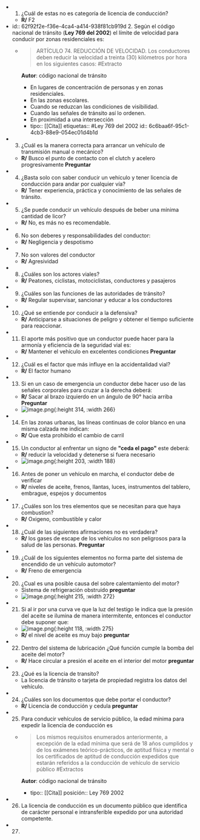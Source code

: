 - 1. ¿Cuál de estas no es categoría de licencia de conducción?
	- **R/** F2
- id:: 62f92f2e-f36e-4ca4-a414-938f81cb919d
  2. Según el código nacional de tránsito (**Ley 769 del 2002**) el límite de velocidad para conducir por zonas residenciales es:
	- > ARTÍCULO 74. REDUCCIÓN DE VELOCIDAD. Los conductores deben reducir la velocidad a treinta (30) kilómetros por hora en los siguientes casos:  #Extracto 
	  
	  **Autor**: código nacional de tránsito
		- En lugares de concentración de personas y en zonas residenciales.
		- En las zonas escolares.
		- Cuando se reduzcan las condiciones de visibilidad.
		- Cuando las señales de tránsito así lo ordenen.
		- En proximidad a una intersección
		- tipo:: [[Cita]]
		  etiquetas:: #Ley 769 del 2002
		  id:: 6c6baa6f-95c1-4cb3-88e9-054ec01d4b1d
- 3. ¿Cuál es la manera correcta para arrancar un vehículo de transmisión manual o mecánico?
	- **R/** Busco el punto de contacto con el clutch y acelero progresivamente **Preguntar**
- 4. ¿Basta solo con saber conducir un vehículo y tener licencia de conducción para andar por cualquier vía?
	- **R/** Tener experiencia, práctica y conocimiento de las señales de tránsito.
- 5. ¿Se puede conducir un vehículo después de beber una mínima cantidad de licor?
	- **R/** No, es más no es recomendable.
- 6. No son deberes y responsabilidades del conductor:
	- **R/** Negligencia y despotismo
- 7. No son valores del conductor
	- **R/** Agresividad
- 8. ¿Cuáles son los actores viales?
	- **R/** Peatones, ciclistas, motociclistas, conductores y pasajeros
- 9. ¿Cuáles son las funciones de las autoridades de tránsito?
	- **R/** Regular supervisar, sancionar y educar a los conductores
- 10. ¿Qué se entiende por conducir a la defensiva?
	- **R/** Anticiparse a situaciones de peligro y obtener el tiempo suficiente para reaccionar.
- 11. El aporte más positivo que un conductor puede hacer para la armonía y eficiencia de la seguridad vial es:
	- **R/** Mantener el vehículo en excelentes condiciones **Preguntar**
- 12. ¿Cuál es el factor que más influye en la accidentalidad vial?
	- **R/** El factor humano
- 13. Si en un caso de emergencia un conductor debe hacer uso de las señales corporales para cruzar a la derecha deberá:
	- **R/** Sacar al brazo izquierdo en un ángulo de 90° hacia arriba **Preguntar**
	- ![image.png](../assets/image_1660493053981_0.png){:height 314, :width 266}
- 14. En las zonas urbanas, las líneas continuas de color blanco en una misma calzada me indican:
	- **R/** Que esta prohibido el cambio de carril
- 15. Un conductor al enfrentar un signo de **"ceda el pago"** este deberá:
	- **R/** reducir la velocidad y detenerse si fuera necesario
	- ![image.png](../assets/image_1660493637151_0.png){:height 203, :width 188}
- 16. Antes de poner un vehículo en marcha, el conductor debe de verificar
	- **R/** niveles de aceite, frenos, llantas, luces, instrumentos del tablero, embrague, espejos y documentos
- 17. ¿Cuáles son los tres elementos que se necesitan para que haya combustion?
	- **R/** Oxigeno, combustible y calor
- 18. ¿Cuál de las siguientes afirmaciones no es verdadera?
	- **R/**  los gases de escape de los vehículos no son peligrosos para la salud de las personas. **Preguntar**
- 19. ¿Cuál de los siguientes elementos no forma parte del sistema de encendido de un vehículo automotor?
	- **R/** Freno de emergencia
- 20. ¿Cual es una posible causa del sobre calentamiento del motor?
	- Sistema de refrigeración obstruido **preguntar**
	- ![image.png](../assets/image_1660497446109_0.png){:height 215, :width 272}
- 21.  Si al ir por una curva ve que la luz del testigo le indica que la presión del aceite se ilumina de manera intermitente, entonces el conductor debe suponer que:
	- ![image.png](../assets/image_1660498711167_0.png){:height 118, :width 275}
	- **R/** el nivel de aceite es muy bajo **preguntar**
- 22. Dentro del sistema de lubricación ¿Qué función cumple la bomba del aceite del motor?
	- **R/** Hace circular a presión el aceite en el interior del motor **preguntar**
- 23. ¿Qué es la licencia de transito?
	- La licencia de tránsito o tarjeta de propiedad registra los datos del vehículo.
- 24.  ¿Cuáles son los documentos que debe portar el conductor?
	- **R/** Licencia de conducción y cedula **preguntar**
- 25. Para conducir vehículos de servicio público, la edad mínima para expedir la licencia de conducción es
	- > Los mismos requisitos enumerados anteriormente, a excepción de la edad mínima que será de 18 años cumplidos y de los exámenes teórico-prácticos, de aptitud física y mental o los certificados de aptitud de conducción expedidos que estarán referidos a la conducción de
	  vehículo de servicio público  #Extractos
	  
	  **Autor**: código nacional de tránsito
		- tipo:: [[Cita]]
		  posición:: Ley 769 2002
- 26. La licencia de conducción es un documento público que identifica de carácter personal e intransferible expedido por una autoridad competente.
- 27.